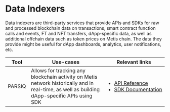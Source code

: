 # Data Indexers

Data indexers are third-party services that provide APIs and SDKs for raw and processed blockchain data on transactions, smart contract function calls and events, FT and NFT transfers, dApp-specific data, as well as additional offchain data such as token prices on Metis chain. The data they provide might be useful for dApp dashboards, analytics, user notifications, etc.

| Tool     | Use-cases                                                                            | Relevant links                                                                                                                                                                                                                                 |
| -------- | ------------------------------------------------------------------------------------ | ---------------------------------------------------------------------------------------------------------------------------------------------------------------------------------------------------------------------------------------------- |
| PARSIQ | Allows for tracking any blockchain activity on Metis network historically and in real-time, as well as building dApp-specific APIs using SDK | <ul><li>[API Reference](https://docs.parsiq.net/reference/introduction)</li><li>[SDK&nbsp;Documentation](https://docs.parsiq.net/reference/your-own-web3-api)</li></ul> |
